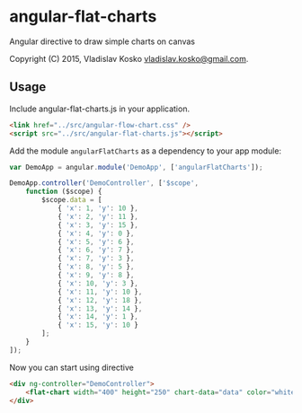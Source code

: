 # angular-flat-charts

Angular directive to draw simple charts on canvas

Copyright (C) 2015, Vladislav Kosko <vladislav.kosko@gmail.com>.

## Usage

Include angular-flat-charts.js in your application.

```html
<link href="../src/angular-flow-chart.css" />
<script src="../src/angular-flat-charts.js"></script>
```

Add the module `angularFlatCharts` as a dependency to your app module:

```js
var DemoApp = angular.module('DemoApp', ['angularFlatCharts']);

DemoApp.controller('DemoController', ['$scope',
    function ($scope) {
        $scope.data = [
            { 'x': 1, 'y': 10 },
            { 'x': 2, 'y': 11 },
            { 'x': 3, 'y': 15 },
            { 'x': 4, 'y': 0 },
            { 'x': 5, 'y': 6 },
            { 'x': 6, 'y': 7 },
            { 'x': 7, 'y': 3 },
            { 'x': 8, 'y': 5 },
            { 'x': 9, 'y': 8 },
            { 'x': 10, 'y': 3 },
            { 'x': 11, 'y': 10 },
            { 'x': 12, 'y': 18 },
            { 'x': 13, 'y': 14 },
            { 'x': 14, 'y': 1 },
            { 'x': 15, 'y': 10 }
        ];
    }
]);
```

Now you can start using directive


```html
<div ng-controller="DemoController">
    <flat-chart width="400" height="250" chart-data="data" color="whitesmoke"></flat-chart>
</div>
```

